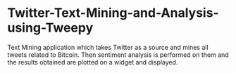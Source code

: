 # Twitter-Text-Mining-and-Analysis-using-Tweepy

Text Mining application which takes Twitter as a source and mines all tweets related to Bitcoin. Then sentiment analysis is performed on them and the results obtained are plotted on a widget and displayed.
